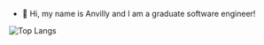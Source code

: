 - 👋 Hi, my name is Anvilly and I am a graduate software engineer!

![Top Langs](https://github-readme-stats.vercel.app/api/top-langs/?username=zhua633&layout=compact)

<!---
zhua633/zhua633 is a ✨ special ✨ repository because its `README.md` (this file) appears on your GitHub profile.
You can click the Preview link to take a look at your changes.
--->
